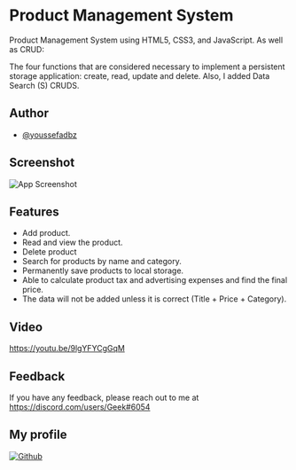 # Product Management System


Product Management System using HTML5, CSS3, and JavaScript.
As well as CRUD:

The four functions that are considered necessary to implement a persistent storage application: create, read, update and delete.
Also, I added Data Search (S) CRUDS.



## Author

- [@youssefadbz](https://github.com/youssefadbz)


## Screenshot

![App Screenshot](https://github.com/youssefadbz/Product-Management-System/blob/main/Screenshot.png)

## Features

- Add product.
- Read and view the product.
- Delete product
- Search for products by name and category.
- Permanently save products to local storage.
- Able to calculate product tax and advertising expenses and find the final price.
- The data will not be added unless it is correct (Title + Price + Category).


## Video

https://youtu.be/9lgYFYCgGqM


## Feedback

If you have any feedback, please reach out to me at https://discord.com/users/Geek#6054


##  My profile
[![Github](https://img.shields.io/badge/github-000?style=for-the-badge&logo=ko-fi&logoColor=white)](https://github.com/youssefadbz)
